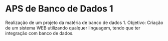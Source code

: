 # APS de Banco de Dados 1
Realização de um projeto da matéria de banco de dados 1.
Objetivo: Criação de um sistema WEB utilizando qualquer linguagem, tendo que ter integração com banco de dados.
